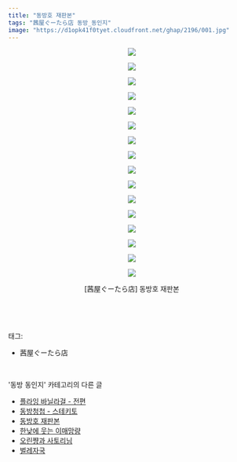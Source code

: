 ```yaml
---
title: "동방호 재판본"
tags: "茜屋ぐーたら店 동방_동인지"
image: "https://d1opk41f0tyet.cloudfront.net/ghap/2196/001.jpg"
---
```

<div class="article">
<p style="text-align: center; clear: none; float: none;"><img src="{{ site.imgserver10 }}/ghap/2196/001.jpg"/></p>
<p style="text-align: center; clear: none; float: none;"><img src="{{ site.imgserver10 }}/ghap/2196/002.jpg"/></p>
<p style="text-align: center; clear: none; float: none;"><img src="{{ site.imgserver10 }}/ghap/2196/003.jpg"/></p>
<p style="text-align: center; clear: none; float: none;"><img src="{{ site.imgserver10 }}/ghap/2196/004.jpg"/></p>
<p style="text-align: center; clear: none; float: none;"><img src="{{ site.imgserver10 }}/ghap/2196/005.jpg"/></p>
<p style="text-align: center; clear: none; float: none;"><img src="{{ site.imgserver10 }}/ghap/2196/006.jpg"/></p>
<p style="text-align: center; clear: none; float: none;"><img src="{{ site.imgserver10 }}/ghap/2196/007.jpg"/></p>
<p style="text-align: center; clear: none; float: none;"><img src="{{ site.imgserver10 }}/ghap/2196/008.jpg"/></p>
<p style="text-align: center; clear: none; float: none;"><img src="{{ site.imgserver10 }}/ghap/2196/009.jpg"/></p>
<p style="text-align: center; clear: none; float: none;"><img src="{{ site.imgserver10 }}/ghap/2196/010.jpg"/></p>
<p style="text-align: center; clear: none; float: none;"><img src="{{ site.imgserver10 }}/ghap/2196/011.jpg"/></p>
<p style="text-align: center; clear: none; float: none;"><img src="{{ site.imgserver10 }}/ghap/2196/012.jpg"/></p>
<p style="text-align: center; clear: none; float: none;"><img src="{{ site.imgserver10 }}/ghap/2196/013.jpg"/></p>
<p style="text-align: center; clear: none; float: none;"><img src="{{ site.imgserver10 }}/ghap/2196/014.jpg"/></p>
<p style="text-align: center; clear: none; float: none;"><img src="{{ site.imgserver10 }}/ghap/2196/015.jpg"/></p>
<p style="text-align: center; clear: none; float: none;"><img src="{{ site.imgserver10 }}/ghap/2196/016.jpg"/></p>
<p style="text-align: center; clear: none; float: none;">[茜屋ぐーたら店] 동방호 재판본</p>
<p><br/></p>
</div><br/>
<div class="tagTrail">
<p>태그: </p>
<ul>
<li>茜屋ぐーたら店</li>
</ul>
</div><br/>
<div class="another">
<p>'동방 동인지' 카테고리의 다른 글</p>
<ul>
<li><a href="/ghap_2201">플라잉 바닐라걸 - 전편</a></li>
<li><a href="/ghap_2199">동방청첩 - 스테키토</a></li>
<li><a href="/ghap_2196">동방호 재판본</a></li>
<li><a href="/ghap_2195">한낮에 웃는 이매망량</a></li>
<li><a href="/ghap_2194">오린쨩과 사토리님</a></li>
<li><a href="/ghap_2193">벌레자국</a></li>
</ul>
</div><br/>
<div class="cb_module cb_fluid">
<div class="cb_wrt cb_profile">
</div><!-- commentList close -->
</div><br/>
